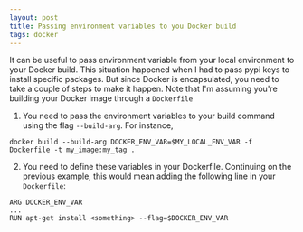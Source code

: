 ```yaml
---
layout: post
title: Passing environment variables to you Docker build
tags: docker
---
```


It can be useful to pass environment variable from your local environment to
your Docker build. This situation happened when I had to pass pypi keys to
install specific packages.
But since Docker is encapsulated, you need to take a couple
of steps to make it happen. Note that I'm assuming you're building your Docker
image through a `Dockerfile`
1. You need to pass the environment variables to your build command using the
flag `--build-arg`. For instance,
```
docker build --build-arg DOCKER_ENV_VAR=$MY_LOCAL_ENV_VAR -f Dockerfile -t my_image:my_tag .
```
2. You need to define these variables in your Dockerfile. Continuing on the
previous example, this would mean adding the following line in your
`Dockerfile`:
```
ARG DOCKER_ENV_VAR
...
RUN apt-get install <something> --flag=$DOCKER_ENV_VAR
```
